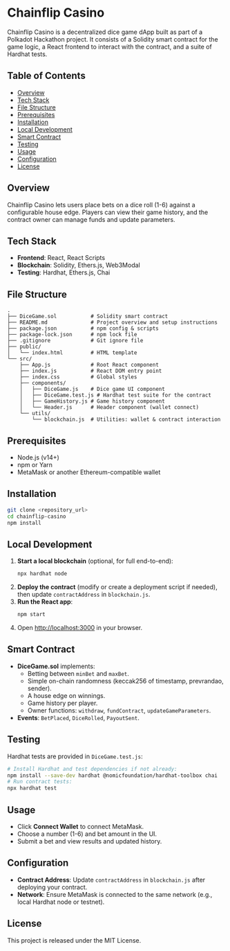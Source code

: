  # Chainflip Casino

 Chainflip Casino is a decentralized dice game dApp built as part of a Polkadot Hackathon project. It consists of a Solidity smart contract for the game logic, a React frontend to interact with the contract, and a suite of Hardhat tests.

 ## Table of Contents
 - [Overview](#overview)
 - [Tech Stack](#tech-stack)
 - [File Structure](#file-structure)
 - [Prerequisites](#prerequisites)
 - [Installation](#installation)
 - [Local Development](#local-development)
 - [Smart Contract](#smart-contract)
 - [Testing](#testing)
 - [Usage](#usage)
 - [Configuration](#configuration)
 - [License](#license)

 ## Overview
 Chainflip Casino lets users place bets on a dice roll (1-6) against a configurable house edge. Players can view their game history, and the contract owner can manage funds and update parameters.

 ## Tech Stack
 - **Frontend**: React, React Scripts
 - **Blockchain**: Solidity, Ethers.js, Web3Modal
 - **Testing**: Hardhat, Ethers.js, Chai

 ## File Structure
 ```
 .
 ├── DiceGame.sol           # Solidity smart contract
 ├── README.md              # Project overview and setup instructions
 ├── package.json           # npm config & scripts
 ├── package-lock.json      # npm lock file
 ├── .gitignore             # Git ignore file
 ├── public/
 │   └── index.html         # HTML template
 └── src/
     ├── App.js             # Root React component
     ├── index.js           # React DOM entry point
     ├── index.css          # Global styles
     ├── components/
     │   ├── DiceGame.js    # Dice game UI component
     │   ├── DiceGame.test.js # Hardhat test suite for the contract
     │   ├── GameHistory.js # Game history component
     │   └── Header.js      # Header component (wallet connect)
     └── utils/
         └── blockchain.js  # Utilities: wallet & contract interaction

 ```

 ## Prerequisites
 - Node.js (v14+)
 - npm or Yarn
 - MetaMask or another Ethereum-compatible wallet

 ## Installation
 ```bash
 git clone <repository_url>
 cd chainflip-casino
 npm install
 ```

 ## Local Development
 1. **Start a local blockchain** (optional, for full end-to-end):
    ```bash
    npx hardhat node
    ```
 2. **Deploy the contract** (modify or create a deployment script if needed), then update `contractAddress` in `blockchain.js`.
 3. **Run the React app**:
    ```bash
    npm start
    ```
 4. Open [http://localhost:3000](http://localhost:3000) in your browser.

 ## Smart Contract
 - **DiceGame.sol** implements:
   - Betting between `minBet` and `maxBet`.
   - Simple on-chain randomness (keccak256 of timestamp, prevrandao, sender).
   - A house edge on winnings.
   - Game history per player.
   - Owner functions: `withdraw`, `fundContract`, `updateGameParameters`.
 - **Events**: `BetPlaced`, `DiceRolled`, `PayoutSent`.

 ## Testing
 Hardhat tests are provided in `DiceGame.test.js`:
 ```bash
 # Install Hardhat and test dependencies if not already:
 npm install --save-dev hardhat @nomicfoundation/hardhat-toolbox chai
 # Run contract tests:
 npx hardhat test
 ```

 ## Usage
 - Click **Connect Wallet** to connect MetaMask.
 - Choose a number (1-6) and bet amount in the UI.
 - Submit a bet and view results and updated history.

 ## Configuration
 - **Contract Address**: Update `contractAddress` in `blockchain.js` after deploying your contract.
 - **Network**: Ensure MetaMask is connected to the same network (e.g., local Hardhat node or testnet).

 ## License
 This project is released under the MIT License.